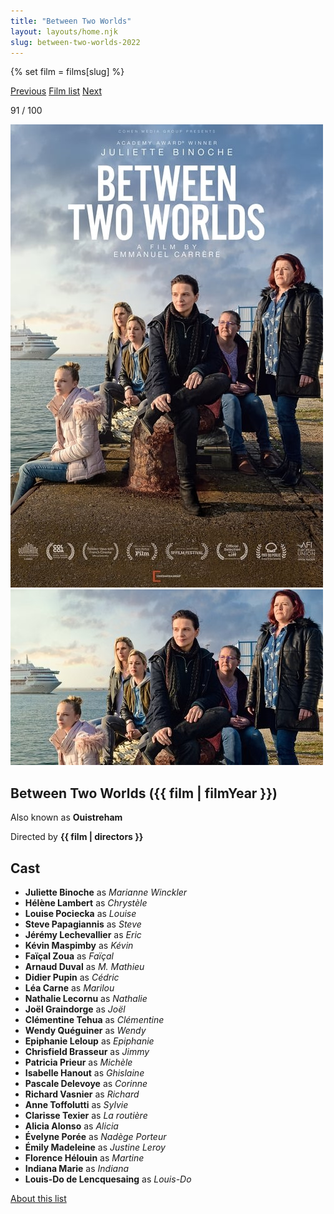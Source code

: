 ```yaml
---
title: "Between Two Worlds"
layout: layouts/home.njk
slug: between-two-worlds-2022
---
```


{% set film = films[slug] %}

<nav class="films">
  <a class="prev" href="../the-tragedy-of-macbeth-2021">Previous</a>
  <a href="../">Film list</a>
  <a class="next" href="../eo-2022">Next</a>
</nav>

<p>91 / 100</p>

<article class="film">
  <div class="backdrop-and-poster">
    <img class="poster" src="../films/posters/between-two-worlds-2022.jpg" alt="">
    <img class="backdrop" src="../films/backdrops/between-two-worlds-2022.jpg" alt="">
  </div>

  <h1>Between Two Worlds ({{ film | filmYear }})</h1>

  <p>Also known as <strong>Ouistreham</strong></p>

  <p class="director">
    Directed by <strong>{{ film | directors }}</strong>
  </p>


  <h2>
    Cast
  </h2>
  <ul>
            <li><strong>Juliette Binoche</strong> as <em>Marianne Winckler</em></li>
        <li><strong>Hélène Lambert</strong> as <em>Chrystèle</em></li>
        <li><strong>Louise Pociecka</strong> as <em>Louise</em></li>
        <li><strong>Steve Papagiannis</strong> as <em>Steve</em></li>
        <li><strong>Jérémy Lechevallier</strong> as <em>Eric</em></li>
        <li><strong>Kévin Maspimby</strong> as <em>Kévin</em></li>
        <li><strong>Faïçal Zoua</strong> as <em>Faïçal</em></li>
        <li><strong>Arnaud Duval</strong> as <em>M. Mathieu</em></li>
        <li><strong>Didier Pupin</strong> as <em>Cédric</em></li>
        <li><strong>Léa Carne</strong> as <em>Marilou</em></li>
        <li><strong>Nathalie Lecornu</strong> as <em>Nathalie</em></li>
        <li><strong>Joël Graindorge</strong> as <em>Joël</em></li>
        <li><strong>Clémentine Tehua</strong> as <em>Clémentine</em></li>
        <li><strong>Wendy Quéguiner</strong> as <em>Wendy</em></li>
        <li><strong>Epiphanie Leloup</strong> as <em>Epiphanie</em></li>
        <li><strong>Chrisfield Brasseur</strong> as <em>Jimmy</em></li>
        <li><strong>Patricia Prieur</strong> as <em>Michèle</em></li>
        <li><strong>Isabelle Hanout</strong> as <em>Ghislaine</em></li>
        <li><strong>Pascale Delevoye</strong> as <em>Corinne</em></li>
        <li><strong>Richard Vasnier</strong> as <em>Richard</em></li>
        <li><strong>Anne Toffolutti</strong> as <em>Sylvie</em></li>
        <li><strong>Clarisse Texier</strong> as <em>La routière</em></li>
        <li><strong>Alicia Alonso</strong> as <em>Alicia</em></li>
        <li><strong>Évelyne Porée</strong> as <em>Nadège Porteur</em></li>
        <li><strong>Émily Madeleine</strong> as <em>Justine Leroy</em></li>
        <li><strong>Florence Hélouin</strong> as <em>Martine</em></li>
        <li><strong>Indiana Marie</strong> as <em>Indiana</em></li>
        <li><strong>Louis-Do de Lencquesaing</strong> as <em>Louis-Do</em></li>
  </ul>
</article>
<footer>
  <a href="../about">About this list</a>
</footer>
